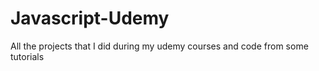 # Javascript-Udemy
All the projects that I did during my udemy courses and code from some tutorials
